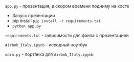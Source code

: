 `app.py` - презентация, в скором времени подниму на хосте
* Запуск презентации
* pip install `pip install -r requirements.txt`
* `python app.py`

`requirements.txt` - зависимости для файла с презентацией

`Airbnb_Italy.ipynb` - исходный ноутбук

`main.py` - портянка для `Airbnb_Italy.ipynb`
